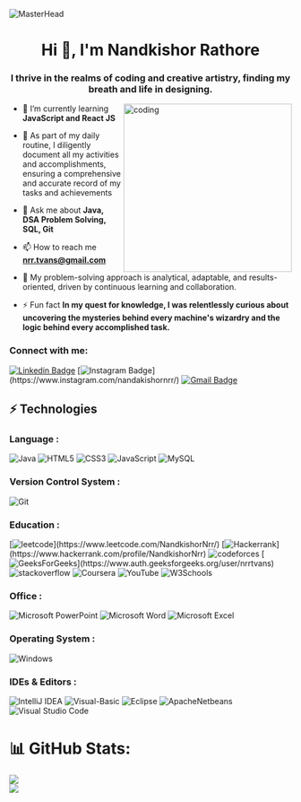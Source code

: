 ![MasterHead](https://github.com/NandkishorNrr/NandkishorNrr/assets/71880979/c7c9819f-e21d-44a7-89d4-3cfb420b5f14)

<h1 align="center">Hi 👋, I'm Nandkishor Rathore</h1>
<h3 align="center">I thrive in the realms of coding and creative artistry, finding my breath and life in designing.</h3>
<img align="right" alt="coding" height="300" width="300" src="https://github.com/NandkishorNrr/NandkishorNrr/assets/71880979/16850887-75d1-490f-bc16-14028276d0df">



- 🌱 I’m currently learning **JavaScript and React JS**

- 📝 As part of my daily routine, I diligently document all my activities and accomplishments, ensuring a comprehensive and accurate record of my tasks and achievements

- 💬 Ask me about **Java, DSA Problem Solving, SQL, Git**

- 📫 How to reach me **nrr.tvans@gmail.com**

- 📄 My problem-solving approach is analytical, adaptable, and results-oriented, driven by continuous learning and collaboration.

- ⚡ Fun fact **In my quest for knowledge, I was relentlessly curious about uncovering the mysteries behind every machine's wizardry and the logic behind every accomplished task.**

<h3 align="left">Connect with me:</h3>

[![Linkedin Badge](https://img.shields.io/badge/-Nandkishornrr-blue?style=flat-square&logo=Linkedin&logoColor=white&link=https://www.linkedin.com/in/nandkishornrr/)](https://www.linkedin.com/in/nandkishornrr/)
[![Instagram Badge](https://img.shields.io/badge/-nandkishornrr-purple?style=flat-square&logo=instagram&logoColor=white&link=[https://instagram.com/nandkishornrr/](https://www.instagram.com/nandakishornrr/))](https://www.instagram.com/nandakishornrr/)
[![Gmail Badge](https://img.shields.io/badge/-nrr.tvans@gmail.com-c14438?style=flat-square&logo=Gmail&logoColor=white&link=mailto:nrr.tvans@gmail.com)](mailto:nrr.tvans@gmail.com)

## ⚡ Technologies

### Language :
![Java](https://img.shields.io/badge/java-%23ED8B00.svg?style=for-the-badge&logo=java&logoColor=white)
![HTML5](https://img.shields.io/badge/html5-%23E34F26.svg?style=for-the-badge&logo=html5&logoColor=white)
![CSS3](https://img.shields.io/badge/css3-%231572B6.svg?style=for-the-badge&logo=css3&logoColor=white)
![JavaScript](https://img.shields.io/badge/javascript-%23323330.svg?style=for-the-badge&logo=javascript&logoColor=%23F7DF1E)
![MySQL](https://img.shields.io/badge/mysql-%2300f.svg?style=for-the-badge&logo=mysql&logoColor=white)

### Version Control System : 
![Git](https://img.shields.io/badge/Git-F05032.svg?style=for-the-badge&logo=Git&logoColor=white)

### Education :

[![leetcode](https://img.shields.io/badge/LeetCode-FFA116.svg?style=for-the-badge&logo=LeetCode&logoColor=white&link=[https://leetcode.com/NandkishorNrr/](https://www.leetcode.com/NandkishorNrr/))](https://www.leetcode.com/NandkishorNrr/)
[![Hackerrank](https://img.shields.io/badge/-Hackerrank-2EC866?style=for-the-badge&logo=HackerRank&logoColor=white&link=[https://hackerrank.com/profile/NandkishorNrr](https://www.hackerrank.com/profile/NandkishorNrr))](https://www.hackerrank.com/profile/NandkishorNrr)
![codeforces](https://img.shields.io/badge/Codeforces-1F8ACB.svg?style=for-the-badge&logo=Codeforces&logoColor=white)
[![GeeksForGeeks](https://img.shields.io/badge/GeeksforGeeks-gray?style=for-the-badge&logo=geeksforgeeks&logoColor=white&link=[https://auth.geeksforgeeks.org/user/nrrtvans](https://www.auth.geeksforgeeks.org/user/nrrtvans))](https://www.auth.geeksforgeeks.org/user/nrrtvans)
![stackoverflow](https://img.shields.io/badge/Stack%20Overflow-F58025.svg?style=for-the-badge&logo=Stack-Overflow&logoColor=white)
![Coursera](https://img.shields.io/badge/Coursera-%230056D2.svg?style=for-the-badge&logo=Coursera&logoColor=white)
![YouTube](https://img.shields.io/badge/YouTube-FF0000.svg?style=for-the-badge&logo=YouTube&logoColor=white)
![W3Schools](https://img.shields.io/badge/W3Schools-04AA6D.svg?style=for-the-badge&logo=W3Schools&logoColor=white)


### Office :
![Microsoft PowerPoint](https://img.shields.io/badge/Microsoft_PowerPoint-B7472A?style=for-the-badge&logo=microsoft-powerpoint&logoColor=white)
![Microsoft Word](https://img.shields.io/badge/Microsoft_Word-2B579A?style=for-the-badge&logo=microsoft-word&logoColor=white)
![Microsoft Excel](https://img.shields.io/badge/Microsoft_Excel-217346?style=for-the-badge&logo=microsoft-excel&logoColor=white)


### Operating System :
![Windows](https://img.shields.io/badge/Windows-0078D6?style=for-the-badge&logo=windows&logoColor=white)

### IDEs & Editors :
![IntelliJ IDEA](https://img.shields.io/badge/IntelliJIDEA-000000.svg?style=for-the-badge&logo=intellij-idea&logoColor=white)
![Visual-Basic](https://img.shields.io/badge/Visual%20Basic-512BD4.svg?style=for-the-badge&logo=Visual-Basic&logoColor=white)
![Eclipse](https://img.shields.io/badge/Eclipse-FE7A16.svg?style=for-the-badge&logo=Eclipse&logoColor=white)
![ApacheNetbeans](https://img.shields.io/badge/Apache%20NetBeans%20IDE-1B6AC6.svg?style=for-the-badge&logo=Apache-NetBeans-IDE&logoColor=white)
![Visual Studio Code](https://img.shields.io/badge/Visual%20Studio%20Code-0078d7.svg?style=for-the-badge&logo=visual-studio-code&logoColor=white)


# 📊 GitHub Stats:
![](https://github-readme-streak-stats.herokuapp.com/?user=nandkishornrr&theme=dark&hide_border=true)<br/>
![](https://github-readme-stats.vercel.app/api/top-langs/?username=nandkishornrr&theme=dark&hide_border=true&include_all_commits=true&count_private=false&layout=compact)
